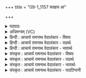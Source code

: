 +++
title = "09-1_1157 सखाय आ"

+++
<details><summary>पदपाठः</summary>

स꣡खा꣣यः। स। खा꣣यः। आ꣢। नि। सी꣣दत। पुनाना꣡य꣢। प्र। गा꣣यत। शि꣡श꣢꣯म्। न। य꣣ज्ञैः꣢। प꣡रि꣢꣯। भू꣣षत। श्रिये꣢। ११५७।
</details>

<details><summary>अधिमन्त्रम् (VC)</summary>

- पवमानः सोमः
- पर्वतनारदौ काण्वौ शिखण्डिन्यावप्सरसौ काश्यपौ वा
- उष्णिक्
- ऋषभः
</details>

<details><summary>हिन्दी : आचार्य रामनाथ वेदालंकार - विषयः</summary>

प्रथम ऋचा की व्याख्या पूर्वार्चिक में ५६८ क्रमाङ्क पर परमात्मा की उपासना के विषय में की जा चुकी है। यहाँ अपने अन्तरात्मा का विषय वर्णित करते हैं।
</details>

<details><summary>हिन्दी : आचार्य रामनाथ वेदालंकार - पदार्थः</summary>

पदार्थान्वय -  हे (सखायः) साथियो ! तुम (आ निषीदत) आकर बैठो, (पुनानाय) मन, बुद्धि आदि को पवित्र करनेवाले अपने अन्तरात्मा के लिए (प्र गायत) उद्बोधन-गीत गाओ और (श्रिये) शोभा के लिए उस सोम नामक अन्तरात्मा को (यज्ञैः) देवपूजा, सङ्गतिकरण, दान आदियों से (परि भूषत) अलंकृत करो, (शिशुं न) जैसे शिशु को सुरम्य वस्त्र, आभूषण आदियों से अलंकृत करते हैं ॥१॥ इस मन्त्र में उपमालङ्कार है ॥१॥
</details>

<details><summary>हिन्दी : आचार्य रामनाथ वेदालंकार - भावार्थः</summary>

भावार्थ -  जीवात्मा में महान् शक्ति निहित है। उद्बोधन-गीतों से उस की शक्ति को जगाना चाहिए और नवीन-नवीन गुणों से तथा यज्ञ-भावनाओं से जीवात्मा को अलंकृत करना चाहिए ॥१॥
</details>

<details><summary>संस्कृत : आचार्य रामनाथ वेदालंकार - विषयः</summary>

तत्र प्रथमा ऋक् पूर्वार्चिके ५६८ क्रमाङ्के परमात्मोपासनाविषये व्याख्याता। अत्र स्वान्तरात्मविषयमाह।
</details>

<details><summary>संस्कृत : आचार्य रामनाथ वेदालंकार - पदार्थः</summary>

पदार्थान्वय -  हे (सखायः) सुहृदः। यूयम् (आ निषीदत) आगत्य निषण्णा भवत, (पुनानाय) मनोबुद्ध्यादीनां पावकाय स्वान्तरात्मने (प्र गायत) उद्बोधनगीतानि गायत। अपि च (श्रिये) शोभायै, तम् सोमम् आत्मानम् (यज्ञैः) देवपूजासंगतिकरणदानादिभिः (परिभूषत) अलङ्कुरुत, (शिशुं न) यथा शिशुं सुरम्यवस्त्रालङ्कारादिभिः अलङ्कुर्वन्ति ॥१॥ अत्रोपमालङ्कारः ॥१॥
</details>

<details><summary>संस्कृत : आचार्य रामनाथ वेदालंकार - भावार्थः</summary>

भावार्थ -  जीवात्मनि महती शक्तिर्निहिताऽस्ति। उद्बोधनगीतैस्तस्य सा शक्तिर्जागरयितव्या,नूतनैर्गुणग्रामैर्यज्ञभावनाभिश्च जीवात्माऽलङ्करणीयः ॥१॥
</details>

<details><summary>संस्कृत : आचार्य रामनाथ वेदालंकार - पादटिप्पनी</summary>

टिप्पनी -   १.ऋ० ९।१०४।१,साम० ५६८।
</details>
